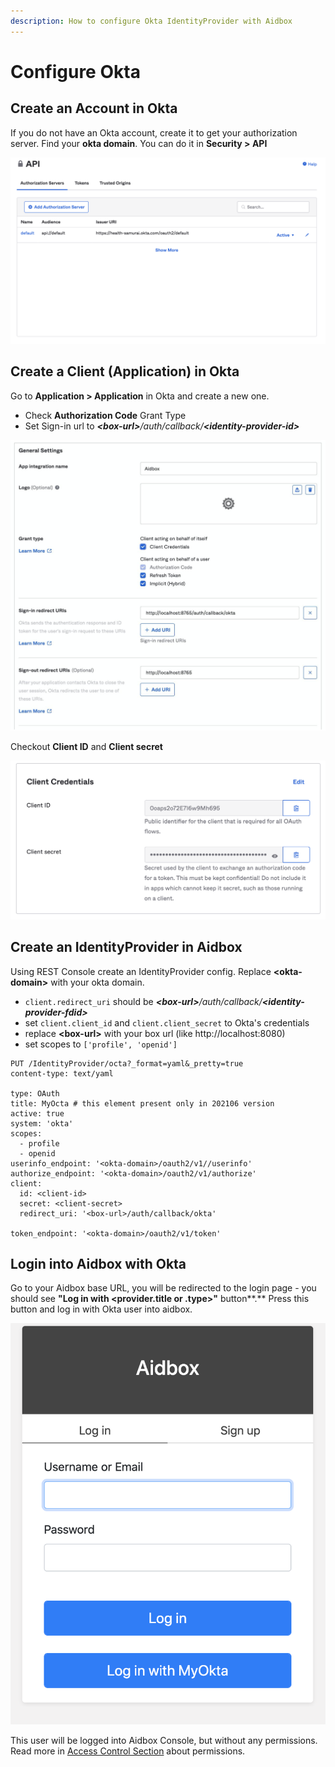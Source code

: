 ```yaml
---
description: How to configure Okta IdentityProvider with Aidbox
---
```


# Configure Okta

## Create an Account in Okta

If you do not have an Okta account, create it to get your authorization server. Find your **okta domain**. You can do it in **Security &gt; API**

![](../../../.gitbook/assets/image%20%2847%29.png)

## Create a Client \(Application\) in Okta

Go to **Application &gt; Application** in Okta and create a new one.

* Check **Authorization Code** Grant Type
* Set Sign-in url to _**&lt;box-url&gt;**/auth/callback/**&lt;identity-provider-id&gt;**_

![](../../../.gitbook/assets/image%20%2843%29.png)

Checkout **Client ID** and **Client secret**

![](../../../.gitbook/assets/image%20%2844%29.png)

## Create an IdentityProvider in Aidbox

Using REST Console create an IdentityProvider config. Replace **&lt;okta-domain&gt;** with your okta domain.

* `client.redirect_uri` should be _**&lt;box-url&gt;**/auth/callback/**&lt;identity-provider-fdid&gt;**_
* set `client.client_id` and `client.client_secret` to Okta's credentials
* replace **&lt;box-url&gt;** with your box url \(like http://localhost:8080\)
* set scopes to `['profile', 'openid']`

```text
PUT /IdentityProvider/octa?_format=yaml&_pretty=true
content-type: text/yaml

type: OAuth
title: MyOcta # this element present only in 202106 version
active: true
system: 'okta'
scopes:
  - profile
  - openid
userinfo_endpoint: '<okta-domain>/oauth2/v1//userinfo'
authorize_endpoint: '<okta-domain>/oauth2/v1/authorize'
client:
  id: <client-id>
  secret: <client-secret>
  redirect_uri: '<box-url>/auth/callback/okta'

token_endpoint: '<okta-domain>/oauth2/v1/token'
```

## Login into Aidbox with Okta

Go to your Aidbox base URL, you will be redirected to the login page - you should see **"Log in with &lt;provider.title or .type&gt;"** button**.** Press this button and log in with Okta user into aidbox.

![](../../../.gitbook/assets/image%20%2845%29.png)

This user will be logged into Aidbox Console, but without any permissions. Read more in [Access Control Section](../../../security-and-access-control-1/security/) about permissions.

